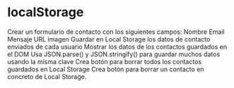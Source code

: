 # localStorage

Crear un formulario de contacto con los siguientes campos:
Nombre
Email
Mensaje
URL imagen
Guardar en Local Storage los datos de contacto enviados de cada usuario
Mostrar los datos de los contactos guardados en el DOM
Usa JSON.parse() y JSON.stringify() para guardar muchos datos usando la misma clave
Crea botón para borrar todos los contactos guardados en Local Storage
Crea botón para borrar un contacto en concreto de Local Storage.
